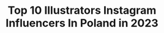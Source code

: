 ---
title: Top 10 Illustrators Instagram Influencers In Poland in 2023
description: >-
  Find top illustrators Instagram influencers in Poland in 2023. Most popular hashtags: #illustration #digitalart #procreate #digitalillustration.
platform: Instagram
hits: 49
text_top: Analyze the top-rated Instagram profiles on inBeat.
text_bottom: Our database holds 49 Instagram influencers like this in Poland for you to contact.
profiles:
  - username: "mateusz_kolek"
    fullname: >-
      Mateusz Kolek
    bio: >-
      Illustrator
    location: "Poland"
    followers: 12516
    engagement: 439
    commentsToLikes: 0.018478
    id: ck136wwhc8nmt0i19ib9ncl6n
    verified: false
    hashtags: "#streetart, #artdaily, #blackandwhite, #art"
  - username: "emilia.dziubak"
    fullname: >-
      Emilia Dziubak 🍋
    bio: >-
      Illustrator
    location: "Poland"
    followers: 49588
    engagement: 315
    commentsToLikes: 0.017169
    id: ck8szg724obg70j78y3oq9bpg
    verified: false
    hashtags: "#bookstagram, #emiliadziubak, #bookstagrampl, #repost"
  - username: "nioskacom"
    fullname: >-
      Katarzyna Bogucka
    bio: >-
      Illustrator.
    location: "Poland"
    followers: 7586
    engagement: 400
    commentsToLikes: 0.011243
    id: ck0w3crlpsqx70i1994n3z6ec
    verified: false
    hashtags: "#editorialillustration, #paperillustration, #katarzynabogucka, #paperwork"
  - username: "nagannapanna"
    fullname: >-
      Panna
    bio: >-
      Creative mind | Architecture student | Illustrator ▫️Commissions ▫️Check out my YouTube channel
    location: "Poland"
    followers: 10252
    engagement: 1278
    commentsToLikes: 0.023068
    id: ckaovuz6i679c0i78epu9rkir
    verified: false
    hashtags: "#speedpaint, #illustration, #creative, #design"
  - username: "rena.illustration"
    fullname: >-
      Renata Krawczyk
    bio: >-
      Freelance illustrator & designer ——————————————— ✉️ hello@renaillustration.com ———————————————
    location: "Poland"
    followers: 14750
    engagement: 784
    commentsToLikes: 0.017273
    id: ck0vz71rr7mth0i19hwh4v2z9
    verified: false
    hashtags: "#handmade, #picame, #illustration, #szkicownik"
  - username: "muiri_"
    fullname: >-
      Marta 🌿✏️
    bio: >-
      🎨 freelance illustrator 🌻 plants and colors enthusiast 💌 business inquiries/commissions: muiri.art@gmail.com
    location: "Poland"
    followers: 10668
    engagement: 701
    commentsToLikes: 0.067396
    id: ck15sxgwxfapb0i195nokcbam
    verified: false
    hashtags: "#digitalart, #natureart, #traditionalillustration, #botanicalart"
  - username: "maciek_polak"
    fullname: >-
      illustration design mural
    bio: >-
      ✍🏻 illustrator/designer/muralist/type/creative head✉️ collabs: maciekpolak01@gmail.com 🇵🇱 ŁDŹ/CZWA
    location: "Poland"
    followers: 15995
    engagement: 552
    commentsToLikes: 0.019244
    id: ck55ops0v8v7g0i11hhgp39lt
    verified: false
    hashtags: "#illustrator, #poster, #ilustracja, #painting"
  - username: "fennethianell"
    fullname: >-
      Agnieszka Lepak
    bio: >-
      PLS DON'T REPOST MY ART TO OTHER SITES! 31 | Poland | PL/ENG | storyboard | fanartist | illustrator @fennethianell on dA, fb, twitter, tumblr
    location: "Poland"
    followers: 5185
    engagement: 1075
    commentsToLikes: 0.025027
    id: ck6tjclq32g650j71ucfargcn
    verified: false
    hashtags: "#t100, #marcuskane, #ardent, #kabby"
  - username: "iwakowalska.pl"
    fullname: >-
      Iwa Kowalska | Custom painting
    bio: >-
      Mama • Illustrator • Pizzalover Illustrations • Logo • Customized family portraits Orders: iwa@iwakowalska.pl
    location: "Poland"
    followers: 6517
    engagement: 451
    commentsToLikes: 0.056221
    id: ck9hbq38vhzhx0j78s3wmtaph
    verified: false
    hashtags: "#botanical, #illustrator, #customgifts, #custompainting"
  - username: "helen.of.koi"
    fullname: >-
      Helen Li // illos × pokes
    bio: >-
      Aussie illustrator in Warsaw, Poland Handpoke tattoos @nanuszkaartstudio
    location: "Poland"
    followers: 18518
    engagement: 669
    commentsToLikes: 0.007547
    id: ck0w1ptbpkjcl0i19g7kl40az
    verified: false
    hashtags: "#minimalarchive, #dogtattoo, #polandtattoo, #cutetattoo"
---